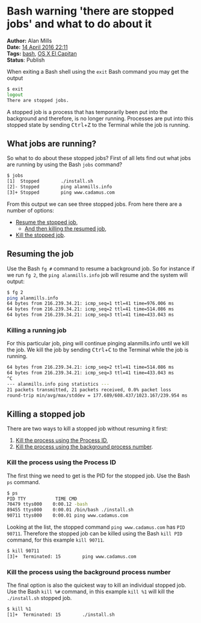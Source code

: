 Bash warning 'there are stopped jobs' and what to do about it
=============================================================
**Author:** Alan Mills  
**Date:** [14 April 2016 22:11](/blog/history/2016-04.md)  
**Tags:** [bash](/blog/categories/bash.md), [OS X El Capitan](/blog/categories/osx-10-11.md)   
**Status**: Publish

When exiting a Bash shell using the `exit` Bash command you may get the output
``` bash
$ exit
logout
There are stopped jobs.
```

A stopped job is a process that has temporarily been put into the background and therefore, is no longer running.  Processes are put into this stopped state by sending <kbd>Ctrl</kbd>+<kbd>Z</kbd> to the Terminal while the job is running.

What jobs are running?
----------------------

So what to do about these stopped jobs?  First of all lets find out what jobs are running by using the Bash `jobs` command?
``` bash
$ jobs
[1]  Stopped        ./install.sh
[2]- Stopped        ping alanmills.info
[3]+ Stopped        ping www.cadamus.com
```

From this output we can see three stopped jobs.  From here there are a number of options:
* [Resume the stopped job](resuming-the-job),
  * [And then killing the resumed job](killing-a-running-job),
* [Kill the stopped job](killing-a-stopped-job).

Resuming the job
----------------
Use the Bash `fg #` command to resume a background job.  So for instance if we run `fg 2`, the `ping alanmills.info` job will resume and the system will output:
```bash
$ fg 2
ping alanmills.info
64 bytes from 216.239.34.21: icmp_seq=1 ttl=41 time=976.006 ms
64 bytes from 216.239.34.21: icmp_seq=2 ttl=41 time=514.086 ms
64 bytes from 216.239.34.21: icmp_seq=3 ttl=41 time=433.043 ms
```
### Killing a running job
For this particular job, ping will continue pinging alanmills.info until we kill the job.  We kill the job by sending <kbd>Ctrl</kbd>+<kbd>C</kbd> to the Terminal while the job is running.
```bash
64 bytes from 216.239.34.21: icmp_seq=2 ttl=41 time=514.086 ms
64 bytes from 216.239.34.21: icmp_seq=3 ttl=41 time=433.043 ms
^C
--- alanmills.info ping statistics ---
21 packets transmitted, 21 packets received, 0.0% packet loss
round-trip min/avg/max/stddev = 177.689/608.437/1023.167/239.954 ms

```
Killing a stopped job
---------------------
There are two ways to kill a stopped job without resuming it first:
1. [Kill the process using the Process ID](Kill-the-process-using-the-Process-ID),
2. [Kill the process using the background process number](kill-the-process-using-the-background-process-number).

### Kill the process using the Process ID
The first thing we need to get is the PID for the stopped job.  Use the Bash `ps` command.
```bash
$ ps
PID TTY           TIME CMD
70479 ttys000    0:00.12 -bash
89455 ttys000    0:00.01 /bin/bash ./install.sh
90711 ttys000    0:00.01 ping www.cadamus.com
```

Looking at the list, the stopped command `ping www.cadamus.com` has `PID 90711`.  Therefore the stopped job can be killed using the Bash `kill PID` command, for this example `kill 90711`.
``` bash
$ kill 90711
[3]+  Terminated: 15        ping www.cadamus.com
```

### Kill the process using the background process number
The final option is also the quickest way to kill an individual stopped job.  Use the Bash `kill %#` command, in this example `kill %1` will kill the `./install.sh` stopped job.
```bash
$ kill %1
[1]+  Terminated: 15        ./install.sh
```

